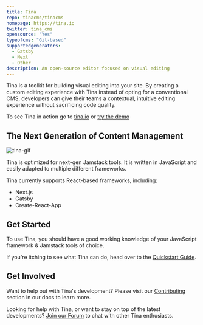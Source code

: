 ```yaml
---
title: Tina
repo: tinacms/tinacms
homepage: https://tina.io
twitter: tina_cms
opensource: "Yes"
typeofcms: "Git-based"
supportedgenerators:
  - Gatsby
  - Next
  - Other
description: An open-source editor focused on visual editing
---
```


Tina is a toolkit for building visual editing into your site. By creating a custom editing experience with Tina instead of opting for a conventional CMS, developers can give their teams a contextual, intuitive editing experience without sacrificing code quality.

To see Tina in action go to [tina.io](https://tina.io) or [try the demo](https://tina-demo-two.vercel.app/)

## The Next Generation of Content Management

![tina-gif](https://res.cloudinary.com/forestry-demo/image/upload/v1615660296/tina-travel-demo.gif)

Tina is optimized for next-gen Jamstack tools. It is written in JavaScript and easily adapted to multiple different frameworks.

Tina currently supports React-based frameworks, including:

- Next.js
- Gatsby
- Create-React-App

## Get Started

To use Tina, you should have a good working knowledge of your JavaScript framework & Jamstack tools of choice.

If you're itching to see what Tina can do, head over to the [Quickstart Guide](https://tina.io/docs/getting-started/introduction/).

## Get Involved

Want to help out with Tina's development? Please visit our [Contributing](https://tina.io/docs/contributing/guidelines/) section in our docs to learn more.

Looking for help with Tina, or want to stay on top of the latest developments? [Join our Forum](https://community.tinacms.org "Join the TinaCMS Forum") to chat with other Tina enthusiasts.
